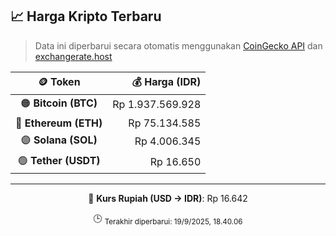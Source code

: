 

<!-- HARGA_KRIPTO -->
## 📈 Harga Kripto Terbaru

> Data ini diperbarui secara otomatis menggunakan [CoinGecko API](https://www.coingecko.com/) dan [exchangerate.host](https://exchangerate.host/)

<div align="center">

| 🪙 Token | 💰 Harga (IDR) |
|:------:|---------------:|
| 🟠 **Bitcoin (BTC)**   | Rp 1.937.569.928 |
| 🔵 **Ethereum (ETH)**  | Rp 75.134.585 |
| 🟣 **Solana (SOL)**    | Rp 4.006.345 |
| 🟢 **Tether (USDT)**   | Rp 16.650 |

---

💱 **Kurs Rupiah (USD → IDR)**: Rp 16.642

🕒 <sub>Terakhir diperbarui: 19/9/2025, 18.40.06</sub>

</div>
<!-- /HARGA_KRIPTO -->
